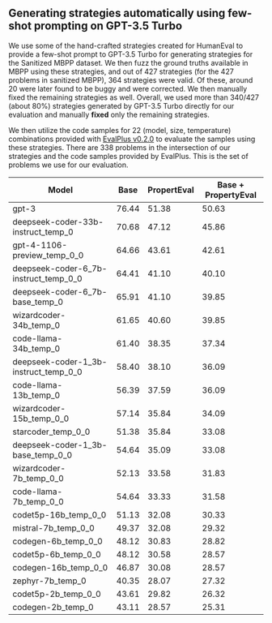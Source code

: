 ## Generating strategies automatically using few-shot prompting on GPT-3.5 Turbo
We use some of the hand-crafted strategies created for HumanEval to provide a few-shot prompt to GPT-3.5 Turbo for generating strategies for the Sanitized MBPP dataset. We then fuzz the ground truths available in MBPP using these strategies, and out of 427 strategies (for the 427 problems in sanitized MBPP), 364 strategies were valid. Of these, around 20 were later found to be buggy and were corrected. We then manually fixed the remaining strategies as well. Overall, we used more than 340/427 (about 80%) strategies generated by GPT-3.5 Turbo directly for our evaluation and manually **fixed** only the remaining strategies.

We then utilize the code samples for 22 (model, size, temperature) combinations provided with [EvalPlus v0.2.0](https://github.com/evalplus/evalplus/releases/tag/v0.2.0) to evaluate the samples using these strategies. There are 338 problems in the intersection of our strategies and the code samples provided by EvalPlus. This is the set of problems we use for our evaluation.


| Model | Base | PropertEval | Base + PropertyEval |
| --- | --- | --- | --- |
| gpt-3 | 76.44 | 51.38 | 50.63 |
| deepseek-coder-33b-instruct_temp_0 | 70.68 | 47.12 | 45.86 |
| gpt-4-1106-preview_temp_0_0 | 64.66 | 43.61 | 42.61 |
| deepseek-coder-6_7b-instruct_temp_0_0 | 64.41 | 41.10 | 40.10 |
| deepseek-coder-6_7b-base_temp_0 | 65.91 | 41.10 | 39.85 |
| wizardcoder-34b_temp_0 | 61.65 | 40.60 | 39.85 |
| code-llama-34b_temp_0 | 61.40 | 38.35 | 37.34 |
| deepseek-coder-1_3b-instruct_temp_0_0 | 58.40 | 38.10 | 36.09 |
| code-llama-13b_temp_0 | 56.39 | 37.59 | 36.09 |
| wizardcoder-15b_temp_0_0 | 57.14 | 35.84 | 34.09 |
| starcoder_temp_0_0 | 51.38 | 35.84 | 33.08 |
| deepseek-coder-1_3b-base_temp_0_0 | 54.64 | 35.09 | 33.08 |
| wizardcoder-7b_temp_0_0 | 52.13 | 33.58 | 31.83 |
| code-llama-7b_temp_0_0 | 54.64 | 33.33 | 31.58 |
| codet5p-16b_temp_0_0 | 51.13 | 32.08 | 30.33 |
| mistral-7b_temp_0_0 | 49.37 | 32.08 | 29.32 |
| codegen-6b_temp_0_0 | 48.12 | 30.83 | 28.82 |
| codet5p-6b_temp_0_0 | 48.12 | 30.58 | 28.57 |
| codegen-16b_temp_0_0 | 46.87 | 30.08 | 28.57 |
| zephyr-7b_temp_0 | 40.35 | 28.07 | 27.32 |
| codet5p-2b_temp_0_0 | 43.61 | 29.82 | 26.32 |
| codegen-2b_temp_0 | 43.11 | 28.57 | 25.31 |
